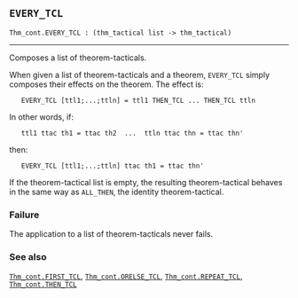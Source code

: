 ## `EVERY_TCL`

``` hol4
Thm_cont.EVERY_TCL : (thm_tactical list -> thm_tactical)
```

------------------------------------------------------------------------

Composes a list of theorem-tacticals.

When given a list of theorem-tacticals and a theorem, `EVERY_TCL` simply
composes their effects on the theorem. The effect is:

``` hol4
   EVERY_TCL [ttl1;...;ttln] = ttl1 THEN_TCL ... THEN_TCL ttln
```

In other words, if:

``` hol4
   ttl1 ttac th1 = ttac th2  ...  ttln ttac thn = ttac thn'
```

then:

``` hol4
   EVERY_TCL [ttl1;...;ttln] ttac th1 = ttac thn'
```

If the theorem-tactical list is empty, the resulting theorem-tactical
behaves in the same way as `ALL_THEN`, the identity theorem-tactical.

### Failure

The application to a list of theorem-tacticals never fails.

### See also

[`Thm_cont.FIRST_TCL`](#Thm_cont.FIRST_TCL),
[`Thm_cont.ORELSE_TCL`](#Thm_cont.ORELSE_TCL),
[`Thm_cont.REPEAT_TCL`](#Thm_cont.REPEAT_TCL),
[`Thm_cont.THEN_TCL`](#Thm_cont.THEN_TCL)

